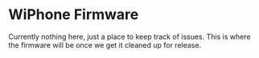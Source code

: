 # WiPhone Firmware

Currently nothing here, just a place to keep track of issues. This is where the firmware will be once we get it cleaned up for release.